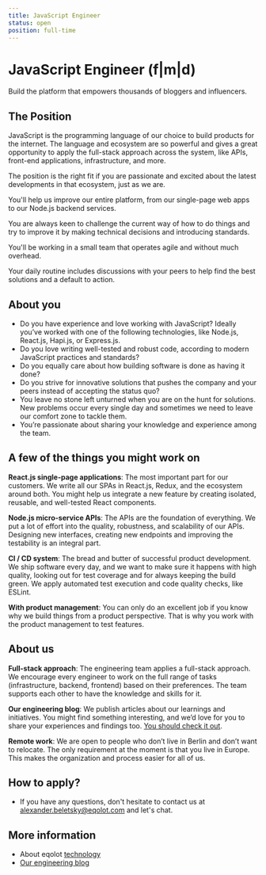 ```yaml
---
title: JavaScript Engineer
status: open
position: full-time
---
```


# JavaScript Engineer (f|m|d)

Build the platform that empowers thousands of bloggers and influencers.

## The Position

JavaScript is the programming language of our choice to build products for the internet. The language and ecosystem are so powerful and gives a great opportunity to apply the full-stack approach across the system, like APIs, front-end applications, infrastructure, and more.

The position is the right fit if you are passionate and excited about the latest developments in that ecosystem, just as we are.

You'll help us improve our entire platform, from our single-page web apps to our Node.js backend services.

You are always keen to challenge the current way of how to do things and try to improve it by making technical decisions and introducing standards.

You'll be working in a small team that operates agile and without much overhead.

Your daily routine includes discussions with your peers to help find the best solutions and a default to action.

## About you

- Do you have experience and love working with JavaScript? Ideally you’ve worked with one of the following technologies, like Node.js, React.js, Hapi.js, or Express.js.
- Do you love writing well-tested and robust code, according to modern JavaScript practices and standards?
- Do you equally care about how building software is done as having it done?
- Do you strive for innovative solutions that pushes the company and your peers instead of accepting the status quo?
- You leave no stone left unturned when you are on the hunt for solutions. New problems occur every single day and sometimes we need to leave our comfort zone to tackle them.
- You’re passionate about sharing your knowledge and experience among the team.

## A few of the things you might work on

**React.js single-page applications**: The most important part for our customers. We write all our SPAs in React.js, Redux, and the ecosystem around both. You might help us integrate a new feature by creating isolated, reusable, and well-tested React components.

**Node.js micro-service APIs**: The APIs are the foundation of everything. We put a lot of effort into the quality, robustness, and scalability of our APIs. Designing new interfaces, creating new endpoints and improving the testability is an integral part.

**CI / CD system**: The bread and butter of successful product development. We ship software every day, and we want to make sure it happens with high quality, looking out for test coverage and for always keeping the build green. We apply automated test execution and code quality checks, like ESLint.

**With product management**: You can only do an excellent job if you know why we build things from a product perspective. That is why you work with the product management to test features.

## About us

**Full-stack approach**: The engineering team applies a full-stack approach. We encourage every engineer to work on the full range of tasks (infrastructure, backend, frontend) based on their preferences. The team supports each other to have the knowledge and skills for it.

**Our engineering blog**: We publish articles about our learnings and initiatives. You might find something interesting, and we’d love for you to share your experiences and findings too. [You should check it out](http://engineering.blogfoster.com/).

**Remote work**: We are open to people who don’t live in Berlin and don’t want to relocate. The only requirement at the moment is that you live in Europe. This makes the organization and process easier for all of us.

## How to apply?

- If you have any questions, don't hesitate to contact us at alexander.beletsky@eqolot.com and let's chat.

## More information

- About eqolot [technology](https://eqolot.com/eqolot/)
- [Our engineering blog](https://eqolot.com/technologie/blog)
